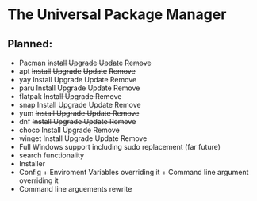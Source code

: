 # The Universal Package Manager



## Planned:
- Pacman ~~install~~ ~~Upgrade~~ ~~Update~~ ~~Remove~~
- apt ~~Install~~ ~~Upgrade~~ ~~Update~~ ~~Remove~~
- yay Install Upgrade Update Remove
- paru Install Upgrade Update Remove
- flatpak ~~Install Upgrade Remove~~
- snap Install Upgrade Update Remove
- yum ~~Install Upgrade Update Remove~~
- dnf ~~Install Upgrade Update Remove~~
- choco Install Upgrade Remove
- winget Install Upgrade Update Remove
- Full Windows support including sudo replacement (far future)
- search functionality
- Installer
- Config + Enviroment Variables overriding it + Command line argument overriding it
- Command line arguements rewrite
